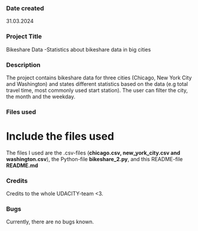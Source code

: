 ### Date created
31.03.2024

### Project Title
Bikeshare Data
-Statistics about bikeshare data in big cities

### Description
The project contains bikeshare data for three cities (Chicago, New York City and Washington) and states different statistics based on the data (e.g total travel time, most commonly used start station). The user can filter the city, the month and the weekday.

### Files used
# Include the files used
The files I used are the .csv-files (**chicago.csv, new_york_city.csv and washington.csv**), the Python-file **bikeshare_2.py**, and this README-file **README.md**

### Credits
Credits to the whole UDACITY-team <3.

### Bugs
Currently, there are no bugs known.
